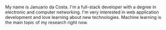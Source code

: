 My name is Januario da Costa.
I'm a full-stack developer with a degree in electronic and computer networking. I'm very interested in web application development and love learning about new technologies. Machine learning is the main topic of my research right now.
